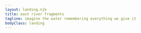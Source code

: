 ```yaml
---
layout: landing.njk
title: east river fragments
tagline: imagine the water remembering everything we give it
bodyClass: landing
---
```


<!-- This content will show after the landing dissolves -->
<section class="content-section" style="display: none;" id="contentSection">

## the invisible problem

**Every morning**, someone near Battery Park drinks coffee from a plastic cup. 15,000 microplastic particles are released into that single cup.

<div style="display: grid; grid-template-columns: repeat(auto-fit, minmax(250px, 1fr)); gap: 2rem; margin: 2rem 0;">
  <div style="position: relative;">
    <img src="{{'/assets/images/2.jpeg' | prefixedUrl }}" alt="Coffee by East River" style="width: 100%; height: 200px; object-fit: cover;">
    <div style="text-align: center; margin-top: 1rem; font-style: italic;">morning ritual by the river</div>
  </div>
  
  <div style="position: relative;">
    <img src="{{'/assets/images/3.jpeg' | prefixedUrl }}" alt="Water sample" style="width: 100%; height: 200px; object-fit: cover;">
    <div style="text-align: center; margin-top: 1rem; font-style: italic;">magnified 1000x: invisible particles</div>
  </div>
</div>

The East River carries **556,484 particles** per square kilometer. Most are invisible to the naked eye, drifting like thoughts through water that remembers everything.

</section>
